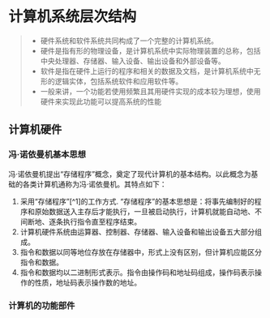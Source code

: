 # 计算机系统层次结构

> - 硬件系统和软件系统共同构成了一个完整的计算机系统。
> - 硬件是指有形的物理设备，是计算机系统中实际物理装置的总称，包括中央处理器、存储器、输入设备、输出设备和外部设备等。
> - 软件是指在硬件上运行的程序和相关的数据及文档，是计算机系统中无形的逻辑实体，包括系统软件和应用软件等。
> - 一般来讲，一个功能若使用频繁且其用硬件实现的成本较为理想，使用硬件来实现此功能可以提高系统的性能

## 计算机硬件

### 冯·诺依曼机基本思想

冯·诺依曼机提出“存储程序”概念，奠定了现代计算机的基本结构。以此概念为基础的各类计算机通称为冯·诺依曼机。其特点如下：

1. 采用“存储程序”[^1]的工作方式. “存储程序”的基本思想是：将事先编制好的程序和原始数据送入主存后才能执行，一旦被启动执行，计算机就能自动地、不间断地、逐条执行指令直至程序结束。
2. 计算机硬件系统由运算器、控制器、存储器、输入设备和输出设备五大部分组成。
3. 指令和数据以同等地位存放在存储器中，形式上没有区别，但计算机应能区分指令和数据。
4. 指令和数据均以二进制形式表示。指令由操作码和地址码组成，操作码表示操作的性质，地址码表示操作数的地址。

### 计算机的功能部件


